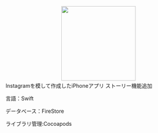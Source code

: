 <div align="center">
  <img src="https://user-images.githubusercontent.com/58155849/112405156-12ad0e80-8d55-11eb-9d47-39fd233eac0e.png" width="200" height="auto"> 
  <img src="https://user-images.githubusercontent.com/58155849/112405828-62d8a080-8d56-11eb-8d82-de516bf6846a.png" width="00" height="auto"> 
 
</div>
Instagramを模して作成したiPhoneアプリ
ストーリー機能追加

言語：Swift

データベース：FireStore

ライブラリ管理:Cocoapods
